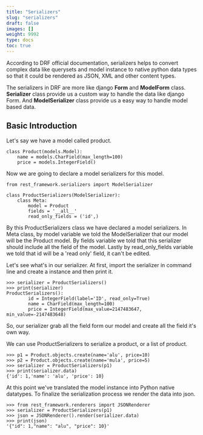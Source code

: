 ```yaml
---
title: "Serializers"
slug: "serializers"
draft: false
images: []
weight: 9992
type: docs
toc: true
---
```


According to DRF official documentation, serializers helps to convert complex data like querysets and model instance to native python data types so that it could be rendered as JSON, XML and other content types.

The serializers in DRF are more like django **Form** and **ModelForm** class. **Serializer** class provide us a custom way to handle the data like django Form. And **ModelSerializer** class provide us a easy way to handle model based data.

## Basic Introduction
Let's say we have a model called product.

    class Product(models.Model):
        name = models.CharField(max_length=100)
        price = models.IntegerField()

Now we are going to declare a model serializers for this model.

    from rest_framework.serializers import ModelSerializer
    
    class ProductSerializers(ModelSerializer):
        class Meta:
            model = Product
            fields = '__all__'
            read_only_fields = ('id',)
By this ProductSerializers class we have declared a model serializers. In Meta class, by model variable we told the ModelSerializer that our model will be the Product model. By fields variable we told that this serializer should include all the field of the model. Lastly by read_only_fields variable we told that id will be a 'read only' field, it can't be edited.

Let's see what's in our serializer. At first, import the serializer in command line and create a instance and then print it.

    >>> serializer = ProductSerializers()
    >>> print(serializer)
    ProductSerializers():
            id = IntegerField(label='ID', read_only=True)
            name = CharField(max_length=100)
            price = IntegerField(max_value=2147483647, min_value=-2147483648)
So, our serializer grab all the field form our model and create all the field it's own way.

We can use ProductSerializers to serialize a product, or a list of product.

    >>> p1 = Product.objects.create(name='alu', price=10)
    >>> p2 = Product.objects.create(name='mula', price=5)
    >>> serializer = ProductSerializers(p1)
    >>> print(serializer.data)
    {'id': 1,'name': 'alu', 'price': 10}
At this point we've translated the model instance into Python native datatypes. To finalize the serialization process we render the data into json.

    >>> from rest_framework.renderers import JSONRenderer
    >>> serializer = ProductSerializers(p1)
    >>> json = JSONRenderer().render(serializer.data)
    >>> print(json)
    '{"id": 1,"name": "alu", "price": 10}'

 

